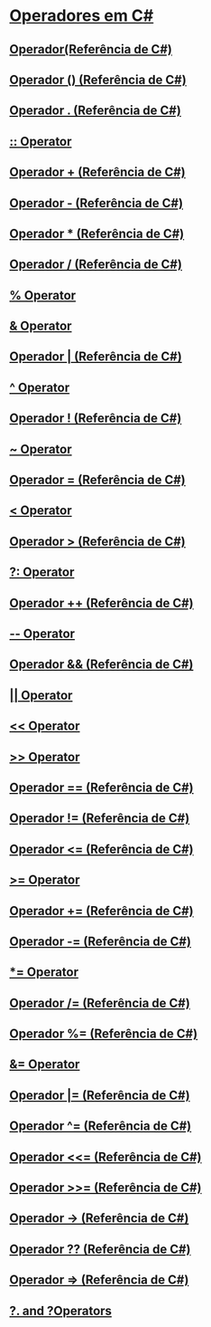 # [Operadores em C#](index.md)
## [Operador(Referência de C#)](index-operator.md)
## [Operador () (Referência de C#)](invocation-operator.md)
## [Operador . (Referência de C#)](member-access-operator.md)
## [:: Operator](TocOutOfQuery)
## [Operador + (Referência de C#)](addition-operator.md)
## [Operador - (Referência de C#)](subtraction-operator.md)
## [Operador * (Referência de C#)](multiplication-operator.md)
## [Operador / (Referência de C#)](division-operator.md)
## [% Operator](TocOutOfQuery)
## [& Operator](TocOutOfQuery)
## [Operador | (Referência de C#)](or-operator.md)
## [^ Operator](TocOutOfQuery)
## [Operador ! (Referência de C#)](logical-negation-operator.md)
## [~ Operator](TocOutOfQuery)
## [Operador = (Referência de C#)](assignment-operator.md)
## [< Operator](TocOutOfQuery)
## [Operador > (Referência de C#)](greater-than-operator.md)
## [?: Operator](TocOutOfQuery)
## [Operador ++ (Referência de C#)](increment-operator.md)
## [-- Operator](TocOutOfQuery)
## [Operador && (Referência de C#)](conditional-and-operator.md)
## [|| Operator](TocOutOfQuery)
## [<< Operator](TocOutOfQuery)
## [>> Operator](TocOutOfQuery)
## [Operador == (Referência de C#)](equality-comparison-operator.md)
## [Operador != (Referência de C#)](not-equal-operator.md)
## [Operador <= (Referência de C#)](less-than-equal-operator.md)
## [>= Operator](TocOutOfQuery)
## [Operador += (Referência de C#)](addition-assignment-operator.md)
## [Operador -= (Referência de C#)](subtraction-assignment-operator-1.md)
## [*= Operator](TocOutOfQuery)
## [Operador /= (Referência de C#)](subtraction-assignment-operator.md)
## [Operador %= (Referência de C#)](modulus-assignment-operator.md)
## [&= Operator](TocOutOfQuery)
## [Operador |= (Referência de C#)](or-assignment-operator.md)
## [Operador ^= (Referência de C#)](xor-assignment-operator.md)
## [Operador <<= (Referência de C#)](left-shift-assignment-operator.md)
## [Operador >>= (Referência de C#)](right-shift-assignment-operator.md)
## [Operador -> (Referência de C#)](dereference-operator.md)
## [Operador ?? (Referência de C#)](null-conditional-operator.md)
## [Operador => (Referência de C#)](lambda-operator.md)
## [?. and ?Operators](TocOutOfQuery)
